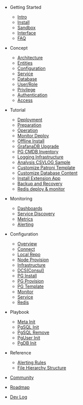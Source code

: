 - Getting Started
  - [Intro](s-intro.md)
  - [Install](s-install.md)
  - [Sandbox](s-sandbox.md)
  - [Interface](s-interface.md)
  - [FAQ](s-faq.md)

- Concept
  - [Architecture](c-arch.md)
  - [Entities](c-entity.md)
  - [Configuration](c-config.md)
  - [Service](c-service.md)
  - [Database](c-database.md)
  - [User/Role](c-user.md)
  - [Privilege](c-privilege.md)
  - [Authentication](c-auth.md)
  - [Access](c-access.md)

- Tutorial
  - [Deployment](t-deploy.md)
  - [Preparation](t-prepare.md)
  - [Operation](t-operation.md)
  - [Monitor Deploy](t-monly.md)
  - [Offline Install](t-offline.md)
  - [GrafanaDB Upgrade](t-grafana-upgrade.md)
  - [PG CMDB Inventory](t-cmdb.md)
  - [Logging Infrastructure](t-logging.md)
  - [Analysis CSVLOG Sample](t-log-analysis.md)
  - [Customize Patroni Template](t-patroni-template.md)
  - [Customize Database Content](t-customize-template.md)
  - [Install Extension App](t-application.md)
  - [Backup and Recovery](t-backup.md)
  - [Redis deploy & monitor](t-redis.md)

- Monitoring
  - [Dashboards](m-dashboard.md)
  - [Service Discovery](m-discovery.md)
  - [Metrics](m-metric.md)
  - [Alerting](r-alert.md)

- Configuration
  - [Overview](v-config.md)
  - [Connect](v-connect.md)
  - [Local Repo](v-repo.md)
  - [Node Provision](v-node.md)
  - [Infrastructure](v-meta.md)
  - [DCS(Consul)](v-dcs.md)
  - [PG Install](v-pg-install.md)
  - [PG Provision](v-pg-provision.md)
  - [PG Template](v-pg-template.md)
  - [Monitor](v-monitor.md)
  - [Service](v-service.md)
  - [Redis](v-redis.md)

- Playbook
  - [Meta Init](p-infra.md)
  - [PgSQL Init](p-pgsql.md)
  - [PgSQL Remove](p-pgsql-remove.md)
  - [PgUser Init](p-pgsql-createuser.md)
  - [PgDB Init](p-pgsql-createdb.md)

- Reference
  - [Alerting Rules](r-alert.md)
  - [File Hierarchy Structure](r-fhs.md)

- [Community](community.md)
- [Roadmap](roadmap.md)
- [Dev Log](devlog.md)
